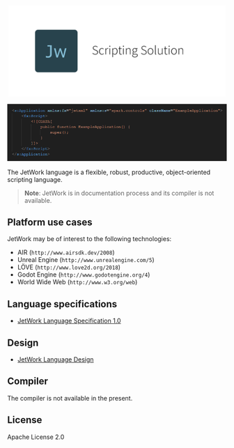 <p align="center">
  <img src="./assets/logo.png" width="500">
</p>

<p align="center">
  <img src="./snippets/spark-control.png" width="807">
</p>

The JetWork language is a flexible, robust, productive, object-oriented scripting language.

> **Note**: JetWork is in documentation process and its compiler is not available.

## Platform use cases

JetWork may be of interest to the following technologies:

* AIR (`http://www.airsdk.dev/2008`)
* Unreal Engine (`http://www.unrealengine.com/5`)
* LÖVE (`http://www.love2d.org/2018`)
* Godot Engine (`http://www.godotengine.org/4`)
* World Wide Web (`http://www.w3.org/web`)

## Language specifications

* [JetWork Language Specification 1.0](https://jetwork-lang.github.io/lang/spec/1.0/live)

## Design

* [JetWork Language Design](design/design.md)

## Compiler

The compiler is not available in the present.

## License

Apache License 2.0